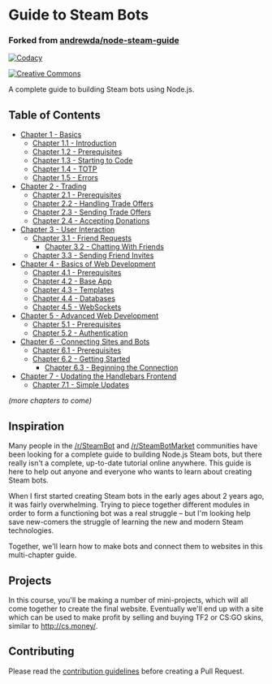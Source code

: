 # Guide to Steam Bots
### Forked from [andrewda/node-steam-guide](https://github.com/andrewda/node-steam-guide)

[![Codacy][codacy-img]][codacy-url]

[![Creative Commons][cc-img]][cc-url]

A complete guide to building Steam bots using Node.js.



## Table of Contents

- [Chapter 1 - Basics](./Chapter%201%20-%20Basics)
	- [Chapter 1.1 - Introduction](./Chapter%201%20-%20Basics/Chapter%201.1%20-%20Introduction)
 	- [Chapter 1.2 - Prerequisites](./Chapter%201%20-%20Basics/Chapter%201.2%20-%20Prerequisites)
 	- [Chapter 1.3 - Starting to Code](./Chapter%201%20-%20Basics/Chapter%201.3%20-%20Starting%20to%20Code)
  - [Chapter 1.4 - TOTP](./Chapter%201%20-%20Basics/Chapter%201.4%20-%20TOTP)
  - [Chapter 1.5 - Errors](./Chapter%201%20-%20Basics/Chapter%201.5%20-%20Errors)
- [Chapter 2 - Trading](./Chapter%202%20-%20Trading)
  - [Chapter 2.1 - Prerequisites](./Chapter%202%20-%20Trading/Chapter%202.1%20-%20Prerequisites)
  - [Chapter 2.2 - Handling Trade Offers](./Chapter%202%20-%20Trading/Chapter%202.2%20-%20Handling%20Trade%20Offers)
  - [Chapter 2.3 - Sending Trade Offers](./Chapter%202%20-%20Trading/Chapter%202.3%20-%20Sending%20Trade%20Offers)
  - [Chapter 2.4 - Accepting Donations](./Chapter%202%20-%20Trading/Chapter%202.4%20-%20Accepting%20Donations)
- [Chapter 3 - User Interaction](./Chapter%203%20-%20User%20Interaction)
  - [Chapter 3.1 - Friend Requests](./Chapter%203%20-%20User%20Interaction/Chapter%203.1%20-%20Friend%20Requests)
	- [Chapter 3.2 - Chatting With Friends](./Chapter%203%20-%20User%20Interaction/Chapter%203.2%20-%20Chatting%20With%20Friends)
  - [Chapter 3.3 - Sending Friend Invites](./Chapter%203%20-%20User%20Interaction/Chapter%203.3%20-%20Sending%20Group%20Invites)
- [Chapter 4 - Basics of Web Development](./Chapter%204%20-%20Basics%20of%20Web%20Development)
  - [Chapter 4.1 - Prerequisites](./Chapter%204%20-%20Basics%20of%20Web%20Development/Chapter%204.1%20-%20Prerequisites)
  - [Chapter 4.2 - Base App](./Chapter%204%20-%20Basics%20of%20Web%20Development/Chapter%204.2%20-%20Base%20App)
  - [Chapter 4.3 - Templates](./Chapter%204%20-%20Basics%20of%20Web%20Development/Chapter%204.3%20-%20Templates)
  - [Chapter 4.4 - Databases](./Chapter%204%20-%20Basics%20of%20Web%20Development/Chapter%204.4%20-%20Databases)
  - [Chapter 4.5 - WebSockets](./Chapter%204%20-%20Basics%20of%20Web%20Development/Chapter%204.5%20-%20WebSockets)
- [Chapter 5 - Advanced Web Development](./Chapter%205%20-%20Advanced%20Web%20Development)
  - [Chapter 5.1 - Prerequisites](./Chapter%205%20-%20Advanced%20Web%20Development/Chapter%205.1%20-%20Prerequisites)
  - [Chapter 5.2 - Authentication](./Chapter%205%20-%20Advanced%20Web%20Development/Chapter%205.2%20-%20Authentication)
- [Chapter 6 - Connecting Sites and Bots](./Chapter%206%20-%20Connecting%20Sites%20and%20Bots)
  - [Chapter 6.1 - Prerequisites](./Chapter%206%20-%20Connecting%20Sites%20and%20Bots/Chapter%206.1%20-%20Prerequisites)
  - [Chapter 6.2 - Getting Started](./Chapter%206%20-%20Connecting%20Sites%20and%20Bots/Chapter%206.2%20-%20Getting%20Started)
	- [Chapter 6.3 - Beginning the Connection](./Chapter%206%20-%20Connecting%20Sites%20and%20Bots/Chapter%206.3%20-%20Beginning%20the%20Connection)
- [Chapter 7 - Updating the Handlebars Frontend](./Chapter%207%20-%20Updating%20the%20Handlebars%20Frontend)
	- [Chapter 7.1 - Simple Updates](./Chapter%207%20-%20Updating%20the%20Handlebars%20Frontend/Chapter%207.1%20-%20Simple%20Updates)

*(more chapters to come)*

## Inspiration

Many people in the [/r/SteamBot](https://reddit.com/r/SteamBot) and
[/r/SteamBotMarket](https://reddit.com/r/SteamBotMarket) communities have been
looking for a complete guide to building Node.js Steam bots, but there really
isn't a complete, up-to-date tutorial online anywhere. This guide is here to
help out anyone and everyone who wants to learn about creating Steam bots.

When I first started creating Steam bots in the early ages about 2 years ago,
it was fairly overwhelming. Trying to piece together different modules in order
to form a functioning bot was a real struggle – but I'm looking help save
new-comers the struggle of learning the new and modern Steam technologies.

Together, we'll learn how to make bots and connect them to websites in this
multi-chapter guide.

## Projects

In this course, you'll be making a number of mini-projects, which will all come
together to create the final website. Eventually we'll end up with a site which
can be used to make profit by selling and buying TF2 or CS:GO skins, similar to
http://cs.money/.

## Contributing

Please read the [contribution guidelines](/CONTRIBUTING.md) before creating
a Pull Request.



<!-- Badge URLs -->

[codacy-img]: https://img.shields.io/codacy/grade/5822ba91cc994725932f71ee6b926400.svg?style=flat-square
[codacy-url]: https://app.codacy.com/app/Steam-Bot-Basics/node-steam-guide/dashboard
[cc-img]:     https://i.creativecommons.org/l/by/4.0/88x31.png
[cc-url]:     https://creativecommons.org/licenses/by/4.0/
